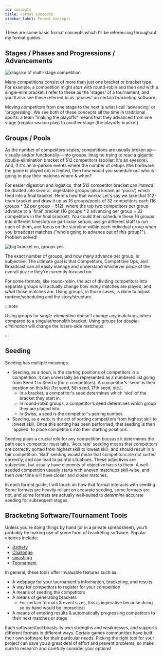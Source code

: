 ```yaml
---
id: concepts
title: Format Concepts
sidebar_label: Format Concepts
---
```


These are some basic format concepts which I'll be referencing throughout my format guides.

## Stages / Phases and Progressions / Advancements

![diagram of multi-stage competition](/img/format-guides/concepts-multi-stage.png)

Many competitions consist of more than just one bracket or bracket type.
For example, a competition might *start* with round-robin and then *end* with a single-elim bracket.
I refer to these as the 'stages' of a tournament, and you'll also see these referred to as 'phases' on certain bracketing software.

Moving competitors from one stage to the next is what I call 'advancing' or 'progressing'.
We see both of these concepts all the time in traditional sports:
 a team "making the playoffs" means that they advanced from one stage (regular season play) to another stage (the playoffs bracket).

## Groups / Pools

As the number of competitors scales, competitions are usually broken up—visually and/or functionally—into groups.
Imagine trying to read a gigantic double-elimination bracket of 512 competitors (spoiler: it's an eyesore).
And, if it's an in-person events where the number of setups (the hardware the game is played on) is limited, then how would you schedule out who is going to play their matches where & when?

For easier digestion and logistics, that 512 competitor bracket can *instead* be divided into several, digestable groups (also known as 'pools') which feed into a final bracket.
Here's how that works: Let's say we take that 512-team bracket and draw it up as 16 groups/pools of 32 competitors each (16 groups \* 32 per group = 512), where the top two competitors per group advance to a 'final' bracket (16 groups \* 2 advancing per group = 32 competitors in the final bracket).
You could then schedule these 16 groups into different timeslots on particular setups, assign different staff to run each of them, and focus on the storyline within each individual group when you broadcast matches ("who's going to advance out of *this* group?").
Problem solved!

![big bracket no, groups yes](/img/format-guides/concepts-GroupsPools.png)

The exact number of groups, and how many advance per group, is subjective.
The ultimate goal is that Competitors, Competitive Ops, and Broadcast can all easily manage and understand whichever *piece* of the overall puzzle they're currently focused on.

For some formats, like round-robin, the act of dividing competitors into separate groups will actually change *how many* matches are played, and *what* those matches are.
Using groups, in those cases, is done to adjust runtime/scheduling and the story/structure.

:::note

Using groups for *single-elimination* doesn't change any matchups, when compared to a singular/monolith bracket. Using groups for *double-elimination* will change the losers-side matchups.

:::

## Seeding

Seeding has multiple meanings.

* Seeding, as a *noun*, is the starting positions of competitors in a competition.
 It can universally be represented as a numbered list going from Seed 1 to Seed *n* (for *n* competitors).
 A competitor's 'seed' is their position on this list (1st seed, 5th seed, 17th seed, etc.).
  * In a bracket, a competitor's seed determines which 'slot' of the bracket they start in.
  * In round-robin groups, a competitor's seed determines which group they are placed into.
  * In Swiss, a seed is the competitor's pairing number.
* Seeding, as a *verb*, is the act of sorting competitors from highest skill to lowest skill.
 Once this sorting has been performed, that seeding is then 'applied' to place competitors into their starting positions.

Seeding plays a crucial role for any competition because it determines the path each competitor must take.
'Accurate' seeding means that competitors are correctly sorted from highest skill to lowest skill, and should result in a fair competition.
'Bad' seeding would mean that competitors are not sorted correctly, and can lead to painful situations.
These adjectives are subjective, but usually have elements of objective basis to them.
A well-seeded competition usually starts with uneven matchups skill-wise, and then over time will have closer and closer matches.

In each format guide, I will touch on how that format interacts with seeding.
Some formats are heavily reliant on accurate seeding, some formats are not, and
 some formats are actually well-suited to *determine* accurate seeding for subsequent stages.

## Bracketing Software/Tournament Tools

Unless you're doing things by hand (or in a private spreadsheet), you'll probably be making use of some form of bracketing software.
Popular choices include:

* [Battlefy](https://battlefy.com)
* [Challonge](https://challonge.com)
* [smash.gg](https://smash.gg)
* [Toornament](https://toornament.com)

In general, these tools offer invaluable features such as:

* A webpage for your tournament's information, bracketing, and results
* A way for competitors to register for your competition
* A means of seeding the competitors
* A means of generating brackets
  * For certain formats & event sizes, this is imperative because doing so by hand would be impractical
* A means of entering results & automatically progressing competitors to their next matches or stage

Each software/tool boasts its own strengths and weaknesses, and supports different formats in different ways.
Certain games communities have built their own software for their particular needs.
Picking the right tool for your project can save you a great deal of effort and prevent problems, so make sure to research and carefully consider your options!
